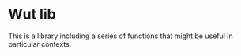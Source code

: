 # Wut lib 

This is a library including a series of functions that might be useful in particular contexts. 

